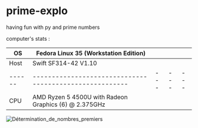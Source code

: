 # prime-explo

having fun with py and prime numbers

computer's stats :

| OS   | Fedora Linux 35 (Workstation Edition)                 |   |   |   |
|------|-------------------------------------------------------|---|---|---|
| Host | Swift SF314-42 V1.10                                  |   |   |   |
|------|-------------------------------------------------------|---|---|---|
| CPU  | AMD Ryzen 5 4500U with Radeon Graphics (6) @ 2.375GHz |   |   |   |

![Détermination_de_nombres_premiers](https://user-images.githubusercontent.com/48366000/155843267-4ebd204d-59f0-4ace-b59b-ea5d0c314ccb.png)

